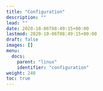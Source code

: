 ```yaml
---
title: "Configuration"
description: ""
lead: ""
date: 2020-10-06T08:49:15+00:00
lastmod: 2020-10-06T08:49:15+00:00
draft: false
images: []
menu:
  docs:
    parent: "linux"
    identifier: "configuration"
weight: 240
toc: true
---
```

